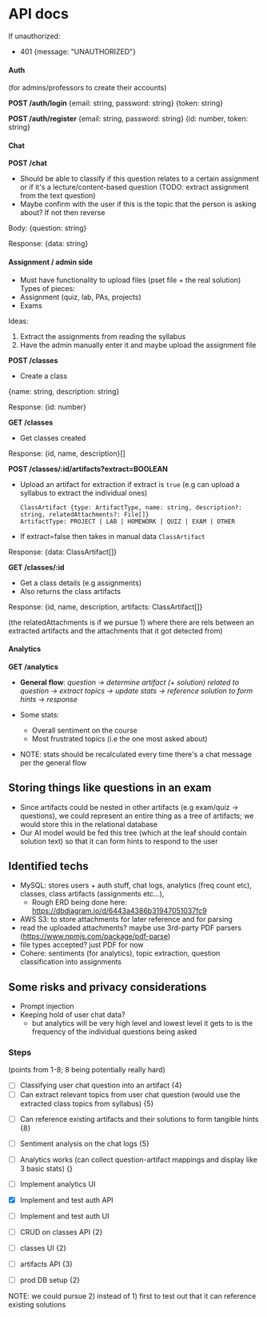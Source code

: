 # API docs

If unauthorized:

- 401 {message: "UNAUTHORIZED"}

#### Auth

(for admins/professors to create their accounts)

**POST /auth/login**
{email: string, password: string}
{token: string}

**POST /auth/register**
{email: string, password: string}
{id: number, token: string}

#### Chat

**POST /chat**

- Should be able to classify if this question relates to a certain assignment or
  if it's a lecture/content-based question (TODO: extract assignment from the
  text question)
- Maybe confirm with the user if this is the topic that the person is asking
  about? If not then reverse

Body:
{question: string}

Response:
{data: string}

#### Assignment / admin side

- Must have functionality to upload files (pset file + the real solution)
  Types of pieces:
- Assignment (quiz, lab, PAs, projects)
- Exams

Ideas:

1. Extract the assignments from reading the syllabus
2. Have the admin manually enter it and maybe upload the assignment file

**POST /classes**

- Create a class

{name: string, description: string}

Response: {id: number}

**GET /classes**

- Get classes created

Response: {id, name, description}[]

**POST /classes/:id/artifacts?extract=BOOLEAN**

- Upload an artifact for extraction if extract is `true` (e.g can upload a syllabus to extract the individual ones)

  ```
  ClassArtifact {type: ArtifactType, name: string, description?: string, relatedAttachments?: File[]}
  ArtifactType: PROJECT | LAB | HOMEWORK | QUIZ | EXAM | OTHER
  ```

- If extract=false then takes in manual data `ClassArtifact`

Response: {data: ClassArtifact[]}

**GET /classes/:id**

- Get a class details (e.g assignments)
- Also returns the class artifacts

Response:
{id, name, description, artifacts: ClassArtifact[]}

(the relatedAttachments is if we pursue 1) where there are rels between an
extracted artifacts and the attachments that it got detected from)

#### Analytics

**GET /analytics**

- **General flow**: _question -> determine artifact (+ solution) related to question -> extract topics -> update stats -> reference solution to form hints -> response_

- Some stats:
  - Overall sentiment on the course
  - Most frustrated topics (i.e the one most asked about)
- NOTE: stats should be recalculated every time there's a chat message per the
  general flow

## Storing things like questions in an exam

- Since artifacts could be nested in other artifacts (e.g exam/quiz -> questions), we could represent an entire thing as a tree of artifacts; we would store this in the relational database
- Our AI model would be fed this tree (which at the leaf should contain solution
  text) so that it can form hints to respond to the user

## Identified techs

- MySQL: stores users + auth stuff, chat logs, analytics (freq count etc),
  classes, class artifacts (assignments etc...),
  - Rough ERD being done here: https://dbdiagram.io/d/6443a4386b31947051037fc9
- AWS S3: to store attachments for later reference and for parsing
- read the uploaded attachments? maybe use 3rd-party PDF parsers (https://www.npmjs.com/package/pdf-parse)
- file types accepted? just PDF for now
- Cohere: sentiments (for analytics), topic extraction, question classification into
  assignments

## Some risks and privacy considerations

- Prompt injection
- Keeping hold of user chat data?
  - but analytics will be very high level and
    lowest level it gets to is the frequency of the individual questions being asked

### Steps

(points from 1-8; 8 being potentially really hard)

<!-- - [ ] (DISMISSIBLE IF WE PURSUE MANUAL ADDING) PDF extraction works (can go from user -> plain text) {3}
- [ ] (DISMISSIBLE IF WE PURSUE MANUAL ADDING) Extracting artifacts from syllabus plaintext {6}
- [ ] (DISMISSIBLE IF WE PURSUE MANUAL ADDING) Can extract relevant topics from syllabus plaintext {4} -->

- [ ] Classifying user chat question into an artifact {4}
- [ ] Can extract relevant topics from user chat question (would use the
    extracted class topics from syllabus) {5}
<!-- - [ ] (DISMISSIBLE IF WE PURSUE MANUAL ADDING) Can extract nested questions and solutions (an artifact tree) -->
- [ ] Can reference existing artifacts and their solutions to form tangible hints {8}

- [ ] Sentiment analysis on the chat logs {5}
- [ ] Analytics works (can collect question-artifact mappings and display like 3
      basic stats) {}
- [ ] Implement analytics UI

- [x] Implement and test auth API
- [ ] Implement and test auth UI
- [ ] CRUD on classes API {2}
- [ ] classes UI {2}

- [ ] artifacts API {3}
- [ ] prod DB setup {2}

NOTE: we could pursue 2) instead of 1) first to test out that it can reference
existing solutions
